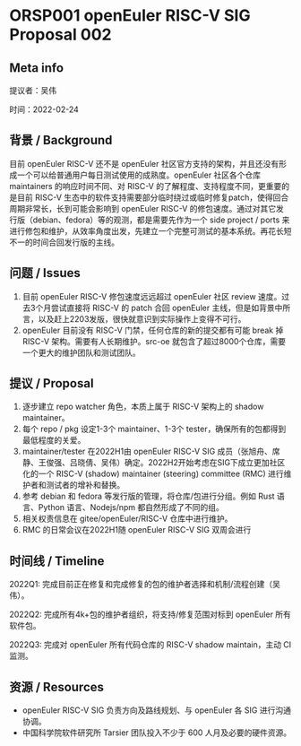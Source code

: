 # ORSP001 openEuler RISC-V SIG Proposal 002

## Meta info

提议者：吴伟

时间：2022-02-24

## 背景 / Background

目前 openEuler RISC-V 还不是 openEuler 社区官方支持的架构，并且还没有形成一个可以给普通用户每日测试使用的成熟度。openEuler 社区各个仓库 maintainers 的响应时间不同、对 RISC-V 的了解程度、支持程度不同，更重要的是目前 RISC-V 生态中的软件支持需要部分临时绕过或临时修复patch，使得回合周期非常长，长到可能会影响到 openEuler RISC-V 的修包速度。通过对其它发行版（debian、fedora）等的观测，都是需要先作为一个 side project / ports 来进行修包和维护，从效率角度出发，先建立一个完整可测试的基本系统。再花长短不一的时间合回发行版的主线。

## 问题 / Issues

1. 目前 openEuler RISC-V 修包速度远远超过 openEuler 社区 review 速度。过去3个月尝试直接将 RISC-V 的 patch 合回 openEuler 主线，但是如背景中所言，以及赶上2203发版，很快就意识到实际操作上变得不可行。
2. openEuler 目前没有 RISC-V 门禁，任何仓库的新的提交都有可能 break 掉 RISC-V 架构。需要有人长期维护。src-oe 就包含了超过8000个仓库，需要一个更大的维护团队和测试团队。

## 提议 / Proposal

1. 逐步建立 repo watcher 角色，本质上属于 RISC-V 架构上的 shadow maintainer。
2. 每个 repo / pkg 设定1-3个 maintainer、1-3个 tester，确保所有的包都得到最低程度的关爱。
3. maintainer/tester 在2022H1由 openEuler RISC-V SIG 成员（张旭舟、席静、王俊强、吕晓倩、吴伟）确定。2022H2开始考虑在SIG下成立更加社区化的一个 RISC-V (shadow) maintainer (steering) committee (RMC) 进行维护者和测试者的增补和替换。
4. 参考 debian 和 fedora 等发行版的管理，将仓库/包进行分组。例如 Rust 语言、Python 语言、Nodejs/npm 都自然形成了不同的组。
5. 相关权责信息在 gitee/openEuler/RISC-V 仓库中进行维护。
6. RMC 的日常会议在2022H1随 openEuler RISC-V SIG 双周会进行

## 时间线 / Timeline

2022Q1: 完成目前正在修复和完成修复的包的维护者选择和机制/流程创建（吴伟）。

2022Q2: 完成所有4k+包的维护者组织，将支持/修复范围对标到 openEuler 所有软件包。

2022Q3: 完成对 openEuler 所有代码仓库的 RISC-V shadow maintain，主动 CI 监测。

## 资源 / Resources

- openEuler RISC-V SIG 负责方向及路线规划、与 openEuler 各 SIG 进行沟通协调。
- 中国科学院软件研究所 Tarsier 团队投入不少于 600 人月及必要的硬件资源。
